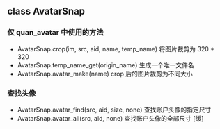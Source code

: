 ## class AvatarSnap

### 仅 quan_avatar 中使用的方法
* AvatarSnap.crop(im, src, aid, name, temp_name)	将图片裁剪为 320 * 320
* AvatarSnap.temp_name_get(origin_name)				生成一个唯一文件名
* AvatarSnap.avatar_make(name)						crop 后的图片裁剪为不同大小

### 查找头像
* AvatarSnap.avatar_find(src, aid, size, none)		查找账户头像的指定尺寸
* AvatarSnap.avatar_all(src, aid, none)				查找账户头像的全部尺寸 [缓]

